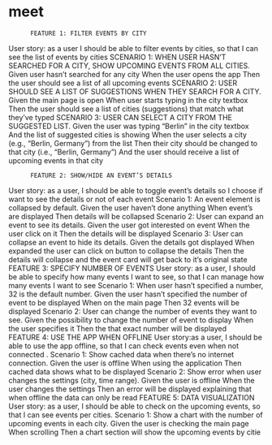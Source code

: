 # meet

          FEATURE 1: FILTER EVENTS BY CITY 
 User story: as a user I should be able to filter events by cities, so that I can see the list of events by cities 
    SCENARIO 1: WHEN USER HASN’T SEARCHED FOR A CITY, SHOW UPCOMING EVENTS FROM ALL CITIES. 
Given user hasn’t searched for any city When the user opens the app Then the user should see a list of all upcoming events 
    SCENARIO 2: USER SHOULD SEE A LIST OF SUGGESTIONS WHEN THEY SEARCH FOR A CITY.
 Given the main page is open When user starts typing in the city textbox Then the user should see a list of cities (suggestions) that match what they’ve typed 
    SCENARIO 3: USER CAN SELECT A CITY FROM THE SUGGESTED LIST. 
Given the user was typing “Berlin” in the city textbox And the list of suggested cities is showing When the user selects a city (e.g., “Berlin, Germany”) from the list Then their city should be changed to that city (i.e., “Berlin, Germany”) And the user should receive a list of upcoming events in that city

          FEATURE 2: SHOW/HIDE AN EVENT’S DETAILS 
 User story: as a user, I should be able to toggle event’s details so I choose if want to see the details or not of each event 
    Scenario 1: An event element is collapsed by default.
 Given the user haven’t done anything When event’s are displayed Then details will be collapsed 
    Scenario 2: User can expand an event to see its details. 
Given the user got interested on event When the user click on it Then the details will be displayed 
    Scenario 3: User can collapse an event to hide its details. 
Given the details got displayed When expanded the user can click on button to collapse the details Then the details will collapse and the event card will get back to it’s original state  FEATURE 3: SPECIFY NUMBER OF EVENTS
 User story: as a user, I should be able to specify how many events I want to see, so that I can manage how many events I want to see 
    Scenario 1: When user hasn’t specified a number, 32 is the default number. 
Given the user hasn’t specified the number of event to be displayed When on the main page Then 32 events will be displayed
    Scenario 2: User can change the number of events they want to see.
 Given the possibility to change the number of event to display When the user specifies it Then the that exact number will be displayed  
          FEATURE 4: USE THE APP WHEN OFFLINE 
 User story:as a user, I should be able to use the app offline, so that I can check events even when not connected . 
    Scenario 1: Show cached data when there’s no internet connection.
 Given the user is offline When using the application Then cached data shows what to be displayed 
    Scenario 2: Show error when user changes the settings (city, time range).
 Given the user is offline When the user changes the settings Then an error will be displayed explaining that when offline the data can only be read
          FEATURE 5: DATA VISUALIZATION 
User story: as a user, I should be able to check on the upcoming events, so that I can see events per cities. 
    Scenario 1: Show a chart with the number of upcoming events in each city.
 Given the user is checking the main page When scrolling Then a chart section will show the upcoming events by citie
